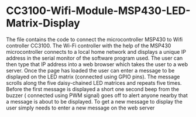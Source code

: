 # CC3100-Wifi-Module-MSP430-LED-Matrix-Display

The file contains the code to connect the microcontroller MSP430 to Wifi controller CC3100. The Wi-Fi controller with the help of the MSP430 microcontroller connects to a local home network and displays a unique IP address in the serial monitor of the software program used. The user can then type that IP address into a web browser which takes the user to a web server. Once the page has loaded the user can enter a message to be displayed on the LED matrix (connected using GPIO pins). The message scrolls along the five daisy-chained LED matrices and repeats five times. Before the first message is displayed a short one second beep from the buzzer ( connected using PWM signal) goes off to alert anyone nearby that a message is about to be displayed. To get a new message to display the user simply needs to enter a new message on the web server
